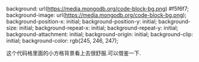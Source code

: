 
background: url(https://media.mongodb.org/code-block-bg.png) #f5f6f7;
    background-image: url(https://media.mongodb.org/code-block-bg.png);
    background-position-x: initial;
    background-position-y: initial;
    background-size: initial;
    background-repeat-x: initial;
    background-repeat-y: initial;
    background-attachment: initial;
    background-origin: initial;
    background-clip: initial;
    background-color: rgb(245, 246, 247);
	
这个代码格里面的小方格背景看上去很舒服.可以借鉴一下.
